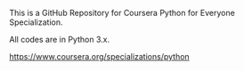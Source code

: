 This is a GitHub Repository for Coursera Python for Everyone Specialization.

All codes are in Python 3.x.

https://www.coursera.org/specializations/python
